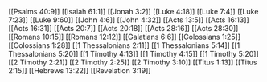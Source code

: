 [[Psalms 40:9]]
[[Isaiah 61:1]]
[[Jonah 3:2]]
[[Luke 4:18]]
[[Luke 7:4]]
[[Luke 7:23]]
[[Luke 9:60]]
[[John 4:6]]
[[John 4:32]]
[[Acts 13:5]]
[[Acts 16:13]]
[[Acts 16:31]]
[[Acts 20:7]]
[[Acts 20:18]]
[[Acts 28:16]]
[[Acts 28:30]]
[[Romans 10:15]]
[[Romans 12:12]]
[[Galatians 6:6]]
[[Colossians 1:25]]
[[Colossians 1:28]]
[[1 Thessalonians 2:11]]
[[1 Thessalonians 5:14]]
[[1 Thessalonians 5:20]]
[[1 Timothy 4:13]]
[[1 Timothy 4:15]]
[[1 Timothy 5:20]]
[[2 Timothy 2:21]]
[[2 Timothy 2:25]]
[[2 Timothy 3:10]]
[[Titus 1:13]]
[[Titus 2:15]]
[[Hebrews 13:22]]
[[Revelation 3:19]]

